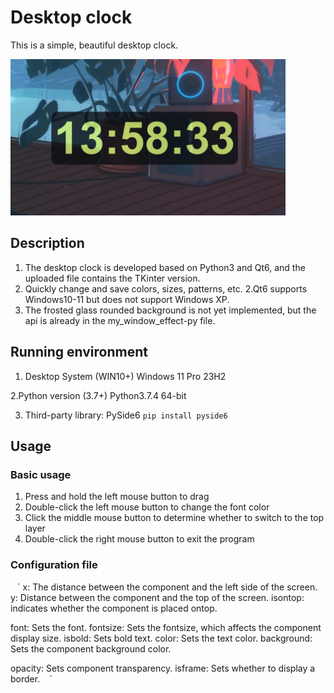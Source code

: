 # Desktop clock

This is a simple, beautiful desktop clock.

<img src="show01.png" width=440 height=250>

## Description

1. The desktop clock is developed based on Python3 and Qt6, and the uploaded file contains the TKinter version.
2. Quickly change and save colors, sizes, patterns, etc.
2.Qt6 supports Windows10-11 but does not support Windows XP.
3. The frosted glass rounded background is not yet implemented, but the api is already in the my_window_effect-py file.

## Running environment

1. Desktop System (WIN10+)
Windows 11 Pro 23H2

2.Python version (3.7+)
Python3.7.4 64-bit

3. Third-party library: PySide6
``pip install pyside6``

## Usage

### Basic usage

1. Press and hold the left mouse button to drag
2. Double-click the left mouse button to change the font color
3. Click the middle mouse button to determine whether to switch to the top layer
4. Double-click the right mouse button to exit the program

### Configuration file
` ` `
x: The distance between the component and the left side of the screen.
y: Distance between the component and the top of the screen.
isontop: indicates whether the component is placed ontop.

font: Sets the font.
fontsize: Sets the fontsize, which affects the component display size.
isbold: Sets bold text.
color: Sets the text color.
background: Sets the component background color.

opacity: Sets component transparency.
isframe: Sets whether to display a border.
` ` `
